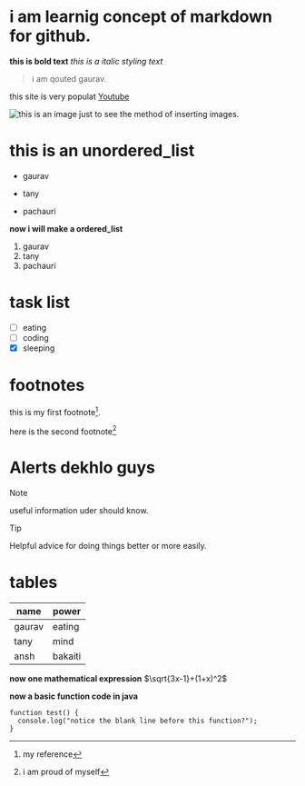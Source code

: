 # i am learnig concept of markdown for github.

**this is bold text**
_this is a italic styling text_


> i am qouted gaurav.

this site is very populat [Youtube](www.youtube.com)

![this is an image just to see the method of inserting images.](https://myoctocat.com/assets/images/base-octocat.svg)


# **this is an unordered_list**
- gaurav
* tany
+ pachauri


**now i will make a ordered_list**
1. gaurav
2. tany
3. pachauri 

# task list
- [ ] eating
- [ ] coding
- [x] sleeping

# footnotes
this is my first footnote[^1].

here is the second footnote[^2]

[^1]: my reference
[^2]: i am proud of myself


# Alerts dekhlo guys
> [!NOTE]
> useful information uder should know.

> [!TIP]
> Helpful advice for doing things better or more easily.


# tables 

| name | power |
| ----- | ------ |
| gaurav| eating | 
| tany  | mind   |
| ansh  | bakaiti |

**now one mathematical expression**
$\sqrt{3x-1}+(1+x)^2$

**now a basic function code in java**

```
function test() {
  console.log("notice the blank line before this function?");
}
```


